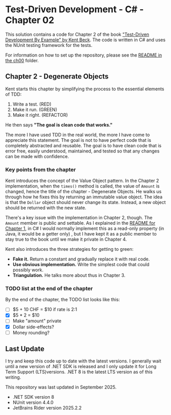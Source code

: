 # Test-Driven Development - C# - Chapter 02

This solution contains a code for Chapter 2 of the book ["Test-Driven Development By Example" by 
Kent Beck](https://a.co/d/1sr05eT). The code is written in C# and uses the NUnit testing framework for the tests. 

For information on how to set up the repository, please see the [README in the ch00](../ch00/README.md) folder.

## Chapter 2 - Degenerate Objects
Kent starts this chapter by simplifying the process to the essential elements of TDD:
1. Write a test. (RED)
2. Make it run. (GREEN)
3. Make it right. (REFACTOR)

He then says **"The goal is clean code that works."** 

The more I have used TDD in the real world, the more I have come to appreciate this statement. The goal is not 
to have perfect code that is completely abstracted and reusable. The goal is to have clean code that is error free, 
easily understood, maintained, and tested so that any changes can be made with confidence.

### Key points from the chapter
Kent introduces the concept of the Value Object pattern. In the Chapter 2 implementation, when the `times()` method is 
called, the value of `Amount` is changed, hence the title of the chapter - Degenerate Objects. He walks us through how
he fixes this by returning an immutable value object. The idea is that the `Dollar` object should never change its state. 
Instead, a new object should be returned with the new state.

There's a key issue with the implementation in Chapter 2, though. The `Amount` member is public and settable. As I
explained in the [README for Chapter 1](../ch01/README.md), in C# I would normally implement this as a read-only 
property (in Java, it would be a getter only) , but I have kept it as a public member to stay true to the book until 
we make it private in Chapter 4.

Kent also introduces the three strategies for getting to green:
- **Fake it.** Return a constant and gradually replace it with real code.
- **Use obvious implementation.** Write the simplest code that could possibly work.
- **Triangulation.** He talks more about thus in Chapter 3.

### TODO list at the end of the chapter
By the end of the chapter, the TODO list looks like this:
- [ ] \$5 + 10 CHF = $10 if rate is 2:1
- [x] \$5 * 2 = $10
- [ ] Make "amount" private
- [x] Dollar side-effects?
- [ ] Money rounding?

## Last Update
I try and keep this code up to date with the latest versions. I generally wait until a new version of .NET SDK is 
released and I only update it for Long Term Support (LTS)versions. .NET 8 is the latest LTS version as of this writing.

This repository was last updated in September 2025.
- .NET SDK version 8
- NUnit version 4.4.0
- JetBrains Rider version 2025.2.2